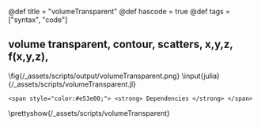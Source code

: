 @def title = "volumeTransparent"
@def hascode = true
@def tags = ["syntax", "code"]

## volume transparent, contour, scatters, x,y,z, f(x,y,z),

\fig{/_assets/scripts/output/volumeTransparent.png}
\input{julia}{/_assets/scripts/volumeTransparent.jl}
~~~
<span style="color:#e53e00;"> <strong> Dependencies </strong> </span>
~~~
\prettyshow{/_assets/scripts/volumeTransparent}
